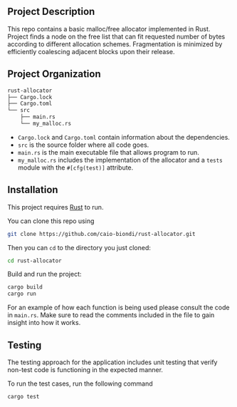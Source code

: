 ## Project Description

This repo contains a basic malloc/free allocator implemented in Rust. Project finds a node on the free list that can fit requested number of bytes according to different allocation schemes. Fragmentation is minimized by efficiently coalescing adjacent blocks upon their release.

## Project Organization

```bash
rust-allocator
├── Cargo.lock
├── Cargo.toml
└── src
    ├── main.rs
    └── my_malloc.rs
```

- `Cargo.lock` and `Cargo.toml` contain information about the dependencies.
- `src` is the source folder where all code goes.
- `main.rs` is the main executable file that allows program to run.
- `my_malloc.rs` includes the implementation of the allocator and a `tests` module with the `#[cfg(test)]` attribute.

## Installation

This project requires [Rust](https://www.rust-lang.org) to run.

You can clone this repo using

```sh
git clone https://github.com/caio-biondi/rust-allocator.git
```

Then you can `cd` to the directory you just cloned:

```sh
cd rust-allocator
```

Build and run the project:

```sh
cargo build
cargo run
```

For an example of how each function is being used please consult the code in `main.rs`. Make sure to read the comments included in the file to gain insight into how it works.

## Testing

The testing approach for the application includes unit testing that verify non-test code is functioning in the expected manner.

To run the test cases, run the following command

```sh
cargo test
```
